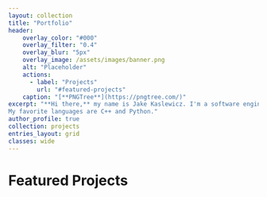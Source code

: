 ```yaml
---
layout: collection
title: "Portfolio"
header:
    overlay_color: "#000"
    overlay_filter: "0.4"
    overlay_blur: "5px"
    overlay_image: /assets/images/banner.png
    alt: "Placeholder"
    actions:
      - label: "Projects"
        url: "#featured-projects"
    caption: "[**PNGTree**](https://pngtree.com/)"
excerpt: "**Hi there,** my name is Jake Kaslewicz. I'm a software engineer looking for positions in machine learning, cuda programming, or high performance computing. 
My favorite languages are C++ and Python."
author_profile: true
collection: projects
entries_layout: grid
classes: wide
---
```


# Featured Projects

